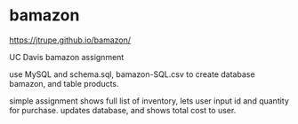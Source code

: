 # bamazon

https://jtrupe.github.io/bamazon/

UC Davis bamazon assignment

use MySQL and schema.sql, bamazon-SQL.csv to create database bamazon, and table products.

simple assignment shows full list of inventory, lets user input id and quantity for purchase. 
updates database, and shows total cost to user.


